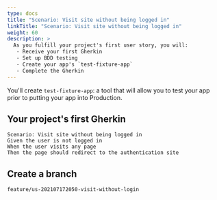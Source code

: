 ```yaml
---
type: docs
title: "Scenario: Visit site without being logged in"
linkTitle: "Scenario: Visit site without being logged in"
weight: 60
description: >
  As you fulfill your project's first user story, you will:
   - Receive your first Gherkin
   - Set up BDD testing
   - Create your app's `test-fixture-app`
   - Complete the Gherkin
---
```



You'll create
`test-fixture-app`: a tool that will allow you to
test your app prior to putting your app into
Production.

## Your project's first Gherkin

~~~
Scenario: Visit site without being logged in
Given the user is not logged in
When the user visits any page
Then the page should redirect to the authentication site
~~~

## Create a branch

`feature/us-202107172050-visit-without-login`
